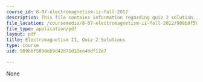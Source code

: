 ```yaml
---
course_id: 8-07-electromagnetism-ii-fall-2012
description: This file contains information regarding quiz 2 solution.
file_location: /coursemedia/8-07-electromagnetism-ii-fall-2012/909b0f5890e69d42d71d18ee40df12e7_MIT8_07F12_quizsol2.pdf
file_type: application/pdf
layout: pdf
title: Electromagnetism II, Quiz 2 Solutions
type: course
uid: 909b0f5890e69d42d71d18ee40df12e7

---
```

None